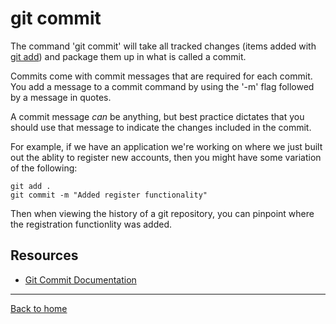 # git commit
The command 'git commit' will take all tracked changes (items added with [git add](.Add.md)) and package them up in what is called a commit.

Commits come with commit messages that are required for each commit. You add a message to a commit command by using the '-m' flag followed by a message in quotes.

A commit message _can_ be anything, but best practice dictates that you should use that message to indicate the changes included in the commit.

For example, if we have an application we're working on where we just built out the ablity to register new accounts, then you might have some variation of the following:
```
git add .
git commit -m "Added register functionality"
```

Then when viewing the history of a git repository, you can pinpoint where the registration functionlity was added.
## Resources
- [Git Commit Documentation](https://git-scm.com/docs/git-commit)
---
[Back to home](../Readme.md)